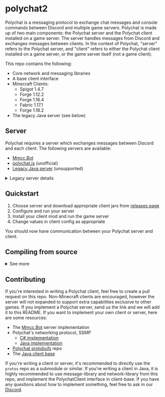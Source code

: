 # polychat2

Polychat is a messaging protocol to exchange chat messages and console commands between Discord and multiple game servers. Polychat is made up of two main components: the Polychat server and the Polychat client installed on a game server. The server handles messages from Discord and exchanges messages between clients. In the context of Polychat, "server" refers to the Polychat server, and "client" refers to either the Polychat client installed on a game server, or the game server itself (not a game client).

This repo contains the following:
* Core network and messaging libraries
* A base client interface
* Minecraft Clients:
    * Spigot 1.4.7
    * Forge 1.12.2
    * Forge 1.16.4
    * Fabric 1.17.1
    * Forge 1.18.2
* The legacy Java server (see below)

## Server
Polychat requires a server which exchanges messages between Discord and each client. The following servers are available:
* [Mmcc.Bot](https://github.com/ModdedMinecraftClub/Mmcc.Bot)
* [polychat.js](https://github.com/flaszuu/polychat.js) (unofficial)
* [Legacy Java server](/server/) (unsupported)

<details>
<summary>Legacy server details</summary>

## Notes
* Run the server using: `java -jar server-2.x.x.jar`
* You must run the server once in order to generate the template configuration file

## Commands
### General commands
* `!help`: Direct messages the user who executed the command with a list of all commands
* `!online`: Shows all currently online servers and players
### In-game commands
All in-game commands take the form `<command prefix><command name> <client prefix> <arguments>`. For example, . Note that you may also use `<ALL>` in place of a client prefix to run the command on all clients.
* `!exec`: Executes in-game Minecraft command on the first client prefix specified. Example: `!exec MC give Steve diamond 10`
* `!restart`: Runs `/stop` on the client specified. (The name "restart" assumes the server auto-restarts upon being stopped).
* `!tps`: Executes `/forge tps` on client by default. Example: `!tps MC`

For in game commands, if you wish to override the default effect of a command you can use the `overrides` section of client config to do so. Example snippet of client config to replace the default `/forge tps` command with `/tps`:
```yml
overrides:
    - tps: "tps"
```

</details>

## Quickstart
1. Choose server and download appropriate client jars from [releases page](https://github.com/ModdedMinecraftClub/polychat2/releases)
2. Configure and run your server
3. Install your client mod and run the game server
4. Change values in client config as appropriate

You should now have communication between your Polychat server and client.


## Compiling from source
<details><summary>See more</summary>

### Compiling

To compile from source, you must first compile the ``client-base``, ``message-libary``,
``common``, and ``network-library`` subprojects.

NOTE: These require Java 11 to compile. However, some modern Minecraft clients will need newer versions of java.

This can be done by going to their respective folders and running ``./gradlew build``.

Then, copy the jars to `/client/<version>/libs`, and run ``./gradlew build`` in the folder of the client you want to compile.
</details>

## Contributing
If you're interested in writing a Polychat client, feel free to create a pull request on this repo. Non-Minecraft clients are encouraged, however the server will not expanded to support extra capabilities exclusive to other games. If you implement a Polychat server, send us the link and we will add it to this README. If you want to implement your own client or server, here are some resources:

* The [Mmcc.Bot](https://github.com/ModdedMinecraftClub/Mmcc.Bot/tree/main/src/Mmcc.Bot.Polychat) server implementation
* Polychat's networking protocol, SSMP
    * [C# implementation](https://github.com/TraceLD/BetterSsmp)
    * [Java implementation](/core/network-library)
* [Polychat protobufs](https://github.com/ModdedMinecraftClub/protos) repo
* The [Java client base](/client/client-base)

If you're writing a client or server, it's recommended to directly use the `protos` repo as a submodule or similar. If you're writing a client in Java, it is highly recommended to use message-library and network-library from this repo, and implement the PolychatClient interface in client-base. If you have any questions about how to implement something, feel free to ask in our [Discord](https://discord.gg/8EgWdQC).
